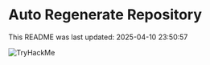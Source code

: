 # Auto Regenerate Repository

This README was last updated: 2025-04-10 23:50:57

 ![TryHackMe](https://tryhackme.com/badge/533634)